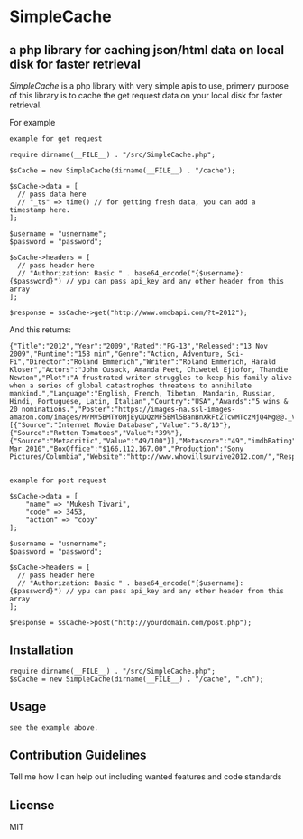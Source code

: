 # SimpleCache

## a php library for caching json/html data on local disk for faster retrieval

_SimpleCache_ is a php library with very simple apis to use, primery purpose of this library is to cache the get request data on your local disk for faster retrieval.

For example

    example for get request
    
    require dirname(__FILE__) . "/src/SimpleCache.php";

    $sCache = new SimpleCache(dirname(__FILE__) . "/cache");
    
    $sCache->data = [
      // pass data here
      // "_ts" => time() // for getting fresh data, you can add a timestamp here.
    ];

    $username = "usnername";
    $password = "password";

    $sCache->headers = [
      // pass header here
      // "Authorization: Basic " . base64_encode("{$username}:{$password}") // ypu can pass api_key and any other header from this array
    ];

    $response = $sCache->get("http://www.omdbapi.com/?t=2012");
    
And this returns:
    
    {"Title":"2012","Year":"2009","Rated":"PG-13","Released":"13 Nov 2009","Runtime":"158 min","Genre":"Action, Adventure, Sci-Fi","Director":"Roland Emmerich","Writer":"Roland Emmerich, Harald Kloser","Actors":"John Cusack, Amanda Peet, Chiwetel Ejiofor, Thandie Newton","Plot":"A frustrated writer struggles to keep his family alive when a series of global catastrophes threatens to annihilate mankind.","Language":"English, French, Tibetan, Mandarin, Russian, Hindi, Portuguese, Latin, Italian","Country":"USA","Awards":"5 wins & 20 nominations.","Poster":"https://images-na.ssl-images-amazon.com/images/M/MV5BMTY0MjEyODQzMF5BMl5BanBnXkFtZTcwMTczMjQ4Mg@@._V1_SX300.jpg","Ratings":[{"Source":"Internet Movie Database","Value":"5.8/10"},{"Source":"Rotten Tomatoes","Value":"39%"},{"Source":"Metacritic","Value":"49/100"}],"Metascore":"49","imdbRating":"5.8","imdbVotes":"295,844","imdbID":"tt1190080","Type":"movie","DVD":"02 Mar 2010","BoxOffice":"$166,112,167.00","Production":"Sony Pictures/Columbia","Website":"http://www.whowillsurvive2012.com/","Response":"True"}


    example for post request
    
    $sCache->data = [
        "name" => "Mukesh Tivari",
        "code" => 3453,
        "action" => "copy"
    ];
    
    $username = "usnername";
    $password = "password";

    $sCache->headers = [
      // pass header here
      // "Authorization: Basic " . base64_encode("{$username}:{$password}") // ypu can pass api_key and any other header from this array
    ];

    $response = $sCache->post("http://yourdomain.com/post.php");
    
## Installation

    require dirname(__FILE__) . "/src/SimpleCache.php";
    $sCache = new SimpleCache(dirname(__FILE__) . "/cache", ".ch");

## Usage

    see the example above.

## Contribution Guidelines
Tell me how I can help out including wanted features and code standards

## License
MIT
